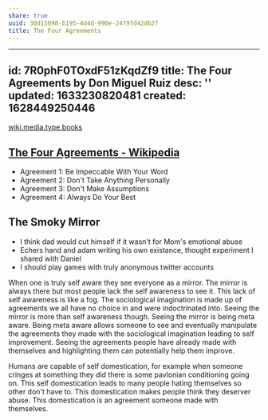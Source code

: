 ```yaml
---
share: true
uuid: 30d15098-b195-4d4d-990e-2479fd42d62f
title: The Four Agreements
---
```

---
id: 7R0phF0TOxdF51zKqdZf9
title: The Four Agreements  by Don Miguel Ruiz
desc: ''
updated: 1633230820481
created: 1628449250446
---

[wiki.media.type.books](/a3a80e28-c537-4091-a06f-3d20f44ec6a2)

## [The Four Agreements - Wikipedia](https://en.wikipedia.org/wiki/The_Four_Agreements)

* Agreement 1: Be Impeccable With Your Word
* Agreement 2: Don't Take Anything Personally
* Agreement 3: Don't Make Assumptions
* Agreement 4: Always Do Your Best

## The Smoky Mirror

*   I think dad would cut himself if it wasn't for Mom's emotional abuse
*   Echers hand and adam writing his own existance, thought experiment I shared with Daniel
*   I should play games with truly anonymous twitter accounts

When one is truly self aware they see everyone as a mirror. The mirror is always there but most people lack the self awareness to see it. This lack of self awareness is like a fog. The sociological imagination is made up of agreements we all have no choice in and were indoctrinated into. Seeing the mirror is more than self awareness though. Seeing the mirror is being meta aware. Being meta aware allows someone to see and eventually manipulate the agreements they made with the sociological imagination leading to self improvement. Seeing the agreements people have already made with themselves and highlighting them can potentially help them improve.

Humans are capable of self domestication, for example when someone cringes at something they did there is some pavlonian conditioning going on. This self domestication leads to many people hating themselves so other don't have to. This domestication makes people think they deserver abuse. This domestication is an agreement someone made with themselves.